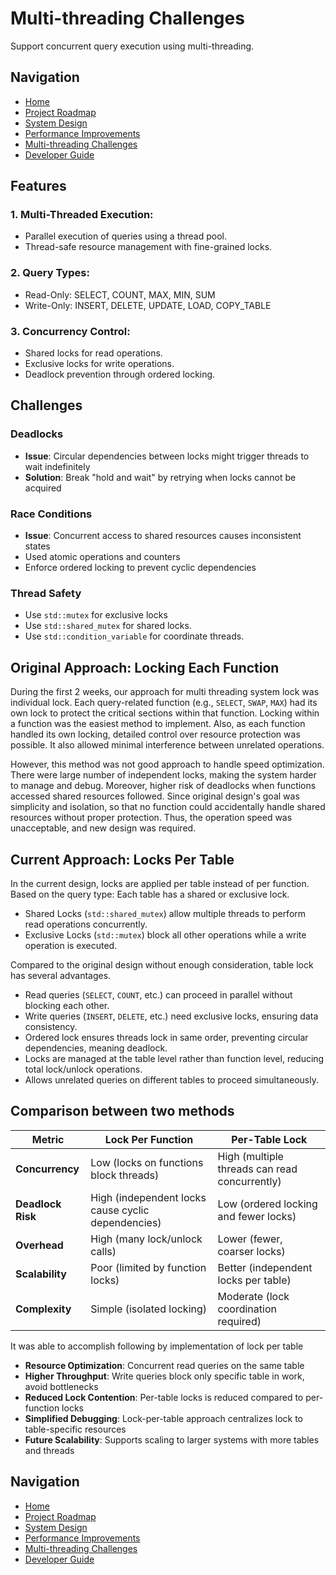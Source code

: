 # Multi-threading Challenges

Support concurrent query execution using multi-threading.  


## Navigation
- [Home](Home.md)
- [Project Roadmap](RoadMap.md)
- [System Design](Design.md)
- [Performance Improvements](Performance.md)
- [Multi-threading Challenges](MultiThreading.md)
- [Developer Guide](DeveloperGuide.md)


## Features

### 1. Multi-Threaded Execution:
- Parallel execution of queries using a thread pool.
- Thread-safe resource management with fine-grained locks.

### 2. Query Types:
- Read-Only: SELECT, COUNT, MAX, MIN, SUM
- Write-Only: INSERT, DELETE, UPDATE, LOAD, COPY_TABLE

### 3. Concurrency Control: 
- Shared locks for read operations.
- Exclusive locks for write operations.
- Deadlock prevention through ordered locking.


## Challenges 

### Deadlocks
- **Issue**: Circular dependencies between locks might trigger threads to wait indefinitely  
- **Solution**: Break "hold and wait" by retrying when locks cannot be acquired 

### Race Conditions
- **Issue**: Concurrent access to shared resources causes inconsistent states 
- Used atomic operations and counters 
- Enforce ordered locking to prevent cyclic dependencies

### Thread Safety
- Use `std::mutex` for exclusive locks 
- Use `std::shared_mutex` for shared locks.
- Use `std::condition_variable` for coordinate threads.


## Original Approach: Locking Each Function

During the first 2 weeks, our approach for multi threading system lock was individual lock.
Each query-related function (e.g., `SELECT`, `SWAP`, `MAX`) had its own lock 
to protect the critical sections within that function.
Locking within a function was the easiest method to implement. 
Also, as each function handled its own locking, 
detailed control over resource protection was possible.
It also allowed minimal interference between unrelated operations. 

However, this method was not good approach to handle speed optimization. 
There were large number of independent locks, making the system harder to manage and debug. 
Moreover, higher risk of deadlocks when functions accessed shared resources followed. 
Since original design's goal was simplicity and isolation, so that
no function could accidentally handle shared resources without proper protection. 
Thus, the operation speed was unacceptable, and new design was required. 


## Current Approach: Locks Per Table 

In the current design, locks are applied per table instead of per function. 
Based on the query type: Each table has a shared or exclusive lock. 

- Shared Locks (`std::shared_mutex`) allow multiple threads to perform read operations concurrently.
- Exclusive Locks  (`std::mutex`) block all other operations while a write operation is executed.

Compared to the original design without enough consideration, table lock has several advantages. 

- Read queries (`SELECT`, `COUNT`, etc.) can proceed in parallel without blocking each other.
- Write queries (`INSERT`, `DELETE`, etc.) need exclusive locks, ensuring data consistency.
- Ordered lock ensures threads lock in same order, preventing circular dependencies, meaning deadlock.
- Locks are managed at the table level rather than function level, reducing total lock/unlock operations. 
- Allows unrelated queries on different tables to proceed simultaneously. 


## Comparison between two methods 

| **Metric**            | **Lock Per Function**                              | **Per-Table Lock**                            |
|-----------------------|----------------------------------------------------|-----------------------------------------------|
| **Concurrency**       | Low (locks on functions block threads)             | High (multiple threads can read concurrently) |
| **Deadlock Risk**     | High (independent locks cause cyclic dependencies) | Low (ordered locking and fewer locks)         |
| **Overhead**          | High (many lock/unlock calls)                      | Lower (fewer, coarser locks)                  |
| **Scalability**       | Poor (limited by function locks)                   | Better (independent locks per table)          |
| **Complexity**        | Simple (isolated locking)                          | Moderate (lock coordination required)         |

It was able to accomplish following by implementation of lock per table 

- **Resource Optimization**: Concurrent read queries on the same table
- **Higher Throughput**: Write queries block only specific table in work, avoid bottlenecks
- **Reduced Lock Contention**: Per-table locks is reduced compared to per-function locks 
- **Simplified Debugging**: Lock-per-table approach centralizes lock to table-specific resources
- **Future Scalability**: Supports scaling to larger systems with more tables and threads


## Navigation
- [Home](Home.md)
- [Project Roadmap](RoadMap.md)
- [System Design](Design.md)
- [Performance Improvements](Performance.md)
- [Multi-threading Challenges](MultiThreading.md)
- [Developer Guide](DeveloperGuide.md)
